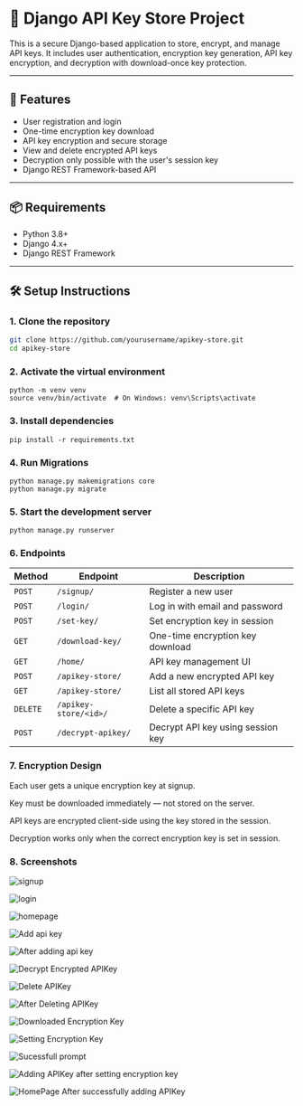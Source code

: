 # 🔐 Django API Key Store Project

This is a secure Django-based application to store, encrypt, and manage API keys. It includes user authentication, encryption key generation, API key encryption, and decryption with download-once key protection.

---

## 🚀 Features

- User registration and login
- One-time encryption key download
- API key encryption and secure storage
- View and delete encrypted API keys
- Decryption only possible with the user's session key
- Django REST Framework-based API

---

## 📦 Requirements

- Python 3.8+
- Django 4.x+
- Django REST Framework


---

## 🛠️ Setup Instructions


### 1. Clone the repository

```bash
git clone https://github.com/yourusername/apikey-store.git
cd apikey-store
```

### 2. Activate the virtual environment

```
python -m venv venv
source venv/bin/activate  # On Windows: venv\Scripts\activate
```

### 3. Install dependencies 


``` 
pip install -r requirements.txt
```

### 4. Run Migrations

```
python manage.py makemigrations core
python manage.py migrate
```

### 5. Start the development server

``` 
python manage.py runserver
```

### 6. Endpoints

| Method   | Endpoint              | Description                       |
| -------- | --------------------- | --------------------------------- |
| `POST`   | `/signup/`            | Register a new user               |
| `POST`   | `/login/`             | Log in with email and password    |
| `POST`   | `/set-key/`           | Set encryption key in session     |
| `GET`    | `/download-key/`      | One-time encryption key download  |
| `GET`    | `/home/`              | API key management UI             |
| `POST`   | `/apikey-store/`      | Add a new encrypted API key       |
| `GET`    | `/apikey-store/`      | List all stored API keys          |
| `DELETE` | `/apikey-store/<id>/` | Delete a specific API key         |
| `POST`   | `/decrypt-apikey/`    | Decrypt API key using session key |

### 7. Encryption Design

Each user gets a unique encryption key at signup.

Key must be downloaded immediately — not stored on the server.

API keys are encrypted client-side using the key stored in the session.

Decryption works only when the correct encryption key is set in session.

### 8. Screenshots

![signup](images/1.png)

![login](images/2.png)

![homepage](images/3.png)

![Add api key](images/4.png)

![After adding api key](images/5.png)

![Decrypt Encrypted APIKey](images/6.png)

![Delete APIKey](images/7.png)

![After Deleting APIKey](images/8.png)

![Downloaded Encryption Key](images/9.png)

![Setting Encryption Key](images/10.png)

![Sucessfull prompt ](images/11.png)

![Adding APIKey after setting encryption key](images/12.png)

![HomePage After successfully adding APIKey](images/13.png)